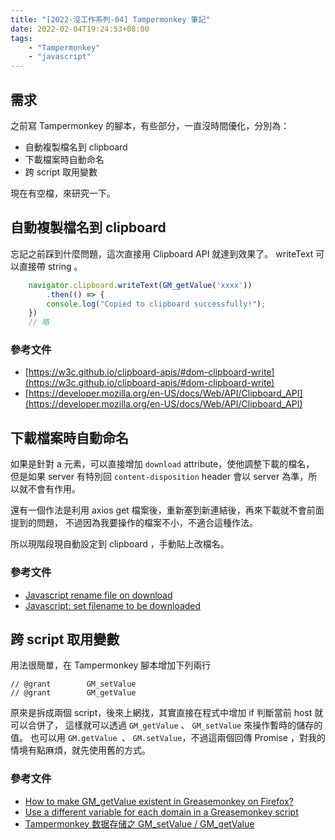 ```yaml
---
title: "[2022-沒工作系列-04] Tampermonkey 筆記"
date: 2022-02-04T19:24:53+08:00
tags:
    - "Tampermonkey"
    - "javascript"
---
```


## 需求
之前寫 Tampermonkey 的腳本，有些部分，一直沒時間優化，分別為：

- 自動複製檔名到 clipboard
- 下載檔案時自動命名
- 跨 script 取用變數

現在有空檔，來研究一下。

## 自動複製檔名到 clipboard
忘記之前踩到什麼問題，這次直接用 Clipboard API 就達到效果了。
writeText 可以直接帶 string 。

```js
    navigator.clipboard.writeText(GM_getValue('xxxx'))
        .then(() => {
        console.log("Copied to clipboard successfully!");
    })
    // 略
```


### 參考文件
- [https://w3c.github.io/clipboard-apis/#dom-clipboard-write](https://w3c.github.io/clipboard-apis/#dom-clipboard-write)
- [https://developer.mozilla.org/en-US/docs/Web/API/Clipboard_API](https://developer.mozilla.org/en-US/docs/Web/API/Clipboard_API)

## 下載檔案時自動命名
如果是針對 a 元素，可以直接增加 `download` attribute，使他調整下載的檔名，
但是如果 server 有特別回 `content-disposition` header 會以 server 為準，所以就不會有作用。

還有一個作法是利用 axios get 檔案後，重新塞到新連結後，再來下載就不會前面提到的問題，
不過因為我要操作的檔案不小，不適合這種作法。

所以現階段現自動設定到 clipboard ，手動貼上改檔名。


### 參考文件
- [Javascript rename file on download](https://stackify.dev/113532-javascript-rename-file-on-download)
- [Javascript: set filename to be downloaded](https://stackoverflow.com/questions/16376161/javascript-set-filename-to-be-downloaded/16377813)


## 跨 script 取用變數
用法很簡單，在 Tampermonkey 腳本增加下列兩行
```
// @grant        GM_setValue
// @grant        GM_getValue
```

原來是拆成兩個 script，後來上網找，其實直接在程式中增加 if 判斷當前 host 就可以合併了，
這樣就可以透過 `GM_getValue` 、 `GM_setValue` 來操作暫時的儲存的值。
也可以用 `GM.getValue `、 `GM.setValue`，不過這兩個回傳 Promise ，對我的情境有點麻煩，就先使用舊的方式。


### 參考文件
- [How to make GM_getValue existent in Greasemonkey on Firefox?](https://stackoverflow.com/questions/47476373/how-to-make-gm-getvalue-existent-in-greasemonkey-on-firefox)
- [Use a different variable for each domain in a Greasemonkey script](https://stackoverflow.com/questions/27370057/use-a-different-variable-for-each-domain-in-a-greasemonkey-script)
- [Tampermonkey 数据存储之 GM_setValue / GM_getValue](https://www.sunzhongwei.com/tampermonkey-gm_setvaluegm_getvalue-of-data-storage)






